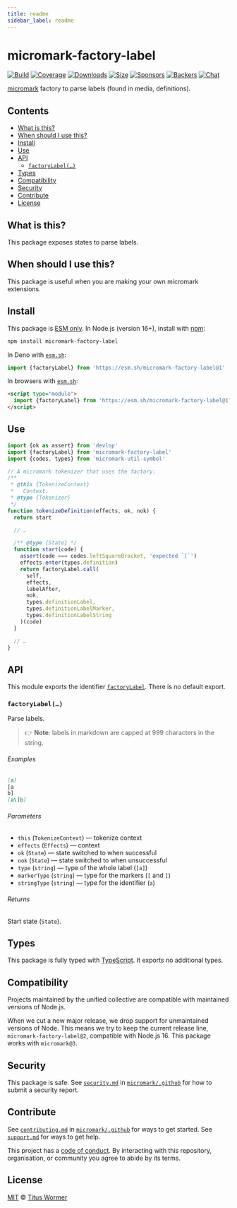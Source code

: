 ```yaml
---
title: readme
sidebar_label: readme
---
```

# micromark-factory-label

[![Build][build-badge]][build]
[![Coverage][coverage-badge]][coverage]
[![Downloads][downloads-badge]][downloads]
[![Size][bundle-size-badge]][bundle-size]
[![Sponsors][sponsors-badge]][opencollective]
[![Backers][backers-badge]][opencollective]
[![Chat][chat-badge]][chat]

[micromark][] factory to parse labels (found in media, definitions).

## Contents

* [What is this?](#what-is-this)
* [When should I use this?](#when-should-i-use-this)
* [Install](#install)
* [Use](#use)
* [API](#api)
  * [`factoryLabel(…)`](#factorylabel)
* [Types](#types)
* [Compatibility](#compatibility)
* [Security](#security)
* [Contribute](#contribute)
* [License](#license)

## What is this?

This package exposes states to parse labels.

## When should I use this?

This package is useful when you are making your own micromark extensions.

## Install

This package is [ESM only][esm].
In Node.js (version 16+), install with [npm][]:

```sh
npm install micromark-factory-label
```

In Deno with [`esm.sh`][esmsh]:

```js
import {factoryLabel} from 'https://esm.sh/micromark-factory-label@1'
```

In browsers with [`esm.sh`][esmsh]:

```html
<script type="module">
  import {factoryLabel} from 'https://esm.sh/micromark-factory-label@1?bundle'
</script>
```

## Use

```js
import {ok as assert} from 'devlop'
import {factoryLabel} from 'micromark-factory-label'
import {codes, types} from 'micromark-util-symbol'

// A micromark tokenizer that uses the factory:
/**
 * @this {TokenizeContext}
 *   Context.
 * @type {Tokenizer}
 */
function tokenizeDefinition(effects, ok, nok) {
  return start

  // …

  /** @type {State} */
  function start(code) {
    assert(code === codes.leftSquareBracket, 'expected `[`')
    effects.enter(types.definition)
    return factoryLabel.call(
      self,
      effects,
      labelAfter,
      nok,
      types.definitionLabel,
      types.definitionLabelMarker,
      types.definitionLabelString
    )(code)
  }

  // …
}
```

## API

This module exports the identifier [`factoryLabel`][api-factory-label].
There is no default export.

### `factoryLabel(…)`

Parse labels.

> 👉 **Note**: labels in markdown are capped at 999 characters in the string.

###### Examples

```markdown
[a]
[a
b]
[a\]b]
```

###### Parameters

* `this` (`TokenizeContext`)
  — tokenize context
* `effects` (`Effects`)
  — context
* `ok` (`State`)
  — state switched to when successful
* `nok` (`State`)
  — state switched to when unsuccessful
* `type` (`string`)
  — type of the whole label (`[a]`)
* `markerType` (`string`)
  — type for the markers (`[` and `]`)
* `stringType` (`string`)
  — type for the identifier (`a`)

###### Returns

Start state (`State`).

## Types

This package is fully typed with [TypeScript][].
It exports no additional types.

## Compatibility

Projects maintained by the unified collective are compatible with maintained
versions of Node.js.

When we cut a new major release, we drop support for unmaintained versions of
Node.
This means we try to keep the current release line,
`micromark-factory-label@2`, compatible with Node.js 16.
This package works with `micromark@3`.

## Security

This package is safe.
See [`security.md`][securitymd] in [`micromark/.github`][health] for how to
submit a security report.

## Contribute

See [`contributing.md`][contributing] in [`micromark/.github`][health] for ways
to get started.
See [`support.md`][support] for ways to get help.

This project has a [code of conduct][coc].
By interacting with this repository, organisation, or community you agree to
abide by its terms.

## License

[MIT][license] © [Titus Wormer][author]

<!-- Definitions -->

[build-badge]: https://github.com/micromark/micromark/workflows/main/badge.svg

[build]: https://github.com/micromark/micromark/actions

[coverage-badge]: https://img.shields.io/codecov/c/github/micromark/micromark.svg

[coverage]: https://codecov.io/github/micromark/micromark

[downloads-badge]: https://img.shields.io/npm/dm/micromark-factory-label.svg

[downloads]: https://www.npmjs.com/package/micromark-factory-label

[bundle-size-badge]: https://img.shields.io/badge/dynamic/json?label=minzipped%20size&query=$.size.compressedSize&url=https://deno.bundlejs.com/?q=micromark-factory-label

[bundle-size]: https://bundlejs.com/?q=micromark-factory-label

[sponsors-badge]: https://opencollective.com/unified/sponsors/badge.svg

[backers-badge]: https://opencollective.com/unified/backers/badge.svg

[opencollective]: https://opencollective.com/unified

[npm]: https://docs.npmjs.com/cli/install

[esm]: https://gist.github.com/sindresorhus/a39789f98801d908bbc7ff3ecc99d99c

[esmsh]: https://esm.sh

[chat-badge]: https://img.shields.io/badge/chat-discussions-success.svg

[chat]: https://github.com/micromark/micromark/discussions

[license]: https://github.com/micromark/micromark/blob/main/license

[author]: https://wooorm.com

[health]: https://github.com/micromark/.github

[securitymd]: https://github.com/micromark/.github/blob/main/security.md

[contributing]: https://github.com/micromark/.github/blob/main/contributing.md

[support]: https://github.com/micromark/.github/blob/main/support.md

[coc]: https://github.com/micromark/.github/blob/main/code-of-conduct.md

[typescript]: https://www.typescriptlang.org

[micromark]: https://github.com/micromark/micromark

[api-factory-label]: #factorylabel

